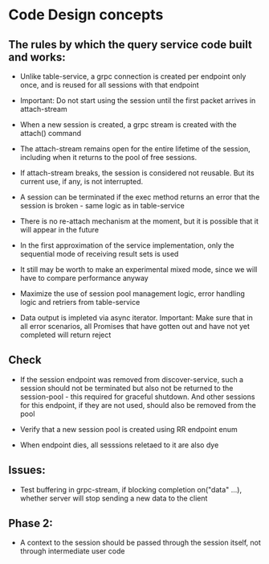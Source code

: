 # Code Design concepts

## The rules by which the query service code built and works:

- Unlike table-service, a grpc connection is created per endpoint only once, and is reused for all sessions with that endpoint

- Important: Do not start using the session until the first packet arrives in attach-stream

- When a new session is created, a grpc stream is created with the attach() command

- The attach-stream remains open for the entire lifetime of the session, including when it
  returns to the pool of free sessions.

- If attach-stream breaks, the session is considered not reusable.  But its current use, if any, is not interrupted.

- A session can be terminated if the exec method returns an error that the session is broken - same logic as in table-service

- There is no re-attach mechanism at the moment, but it is possible that it will appear in the future

- In the first approximation of the service implementation, only the sequential mode of receiving result sets is used

- It still may be worth to make an experimental mixed mode, since we will have to compare performance anyway

- Maximize the use of session pool management logic, error handling logic and retriers from table-service

- Data output is impleted via async iterator. Important: Make sure that in all error scenarios, all
  Promises that have gotten out and have not yet completed will return reject

## Check

- If the session endpoint was removed from discover-service, such a session should not be terminated
  but also not be returned to the session-pool - this required for graceful shutdown.  And other sessions
  for this endpoint, if they are not used, should also be removed from the pool

- Verify that a new session pool is created using RR endpoint enum

- When endpoint dies, all sesssions reletaed to it are also dye

## Issues:

- Test buffering in grpc-stream, if blocking completion on("data" ...), whether server will stop
  sending a new data to the client

## Phase 2:

- A context to the session should be passed through the session itself, not through intermediate user code
